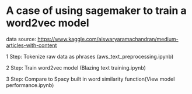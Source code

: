 
# A case of using sagemaker to train a word2vec model
data source: https://www.kaggle.com/aiswaryaramachandran/medium-articles-with-content

1 Step: Tokenize raw data as phrases (aws_text_preprocessing.ipynb)

2 Step: Train word2vec model (Blazing text training.ipynb)

3 Step: Compare to Spacy built in word similarity function(View model performance.ipynb)
